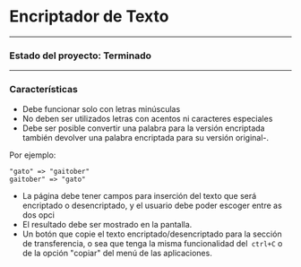 # Encriptador de Texto


------------

### Estado del proyecto: Terminado

------------

### Características

- Debe funcionar solo con letras minúsculas
- No deben ser utilizados letras con acentos ni caracteres especiales
- Debe ser posible convertir una palabra para la versión encriptada también devolver una palabra encriptada para su versión original-.

Por ejemplo:
```
"gato" => "gaitober"
gaitober" => "gato"

```
- La página debe tener campos para inserción del texto que será encriptado o desencriptado, y el usuario debe poder escoger entre as dos opci
- El resultado debe ser mostrado en la pantalla.
- Un botón que copie el texto encriptado/desencriptado para la sección de transferencia, o sea que tenga la misma funcionalidad del`` ctrl+C`` o de la opción "copiar" del menú de las aplicaciones.

